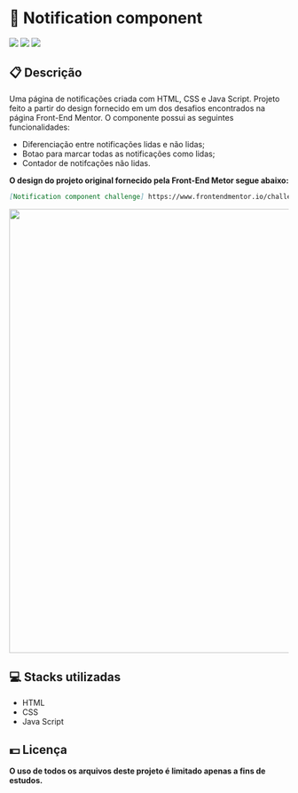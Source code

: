 <h1>👾 Notification component</h1>
<div class="badges">
  <img src="https://img.shields.io/badge/html5-%23E34F26.svg?style=for-the-badge&logo=html5&logoColor=white">
  <img src="https://img.shields.io/badge/css3-%231572B6.svg?style=for-the-badge&logo=css3&logoColor=white">
  <img src="https://img.shields.io/badge/javascript-%23323330.svg?style=for-the-badge&logo=javascript&logoColor=%23F7DF1E">
</div>

<h2>📋 Descrição</h2>
<p>
    Uma página de notificações criada com HTML, CSS e Java Script. Projeto feito a partir do design fornecido
    em um dos desafios encontrados na página Front-End Mentor. O componente possui as seguintes funcionalidades:
</p>
<ul>
  <li>Diferenciação entre notificações lidas e não lidas;</li>
  <li>Botao para marcar todas as notificações como lidas;</li>
  <li>Contador de notifcações não lidas.</li>
</ul>
<p><b>O design do projeto original fornecido pela Front-End Metor segue abaixo:</b></p>

```md
[Notification component challenge] https://www.frontendmentor.io/challenges/notifications-page-DqK5QAmKbC
```

<img width="800px" src="https://user-images.githubusercontent.com/105606295/193695631-206cccfe-66d5-4ec3-8edc-c54254549b75.png">


<h2> 💻 Stacks utilizadas</h2>
<ul>
  <li>HTML</li>
  <li>CSS</li>
  <li>Java Script</li>
</ul>

<h2> 💵 Licença</h2>
<p><b>O uso de todos os arquivos deste projeto é limitado apenas a fins de estudos.<b></p>